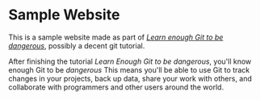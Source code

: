 # Sample Website

This is a sample website made as part of [*Learn enough Git to be dangerous*](https://learnenough.com/git-tutorial),
possibly a decent git tutorial.

After finishing the tutorial *Learn Enough Git to be dangerous*, you'll know enough Git to be *dangerous* This means you'll be able to use Git to track changes in your projects, back up data, share your work with others, and collaborate with programmers and other users around the world.
